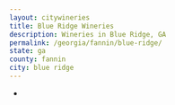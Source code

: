 ```yaml
---
layout: citywineries
title: Blue Ridge Wineries
description: Wineries in Blue Ridge, GA
permalink: /georgia/fannin/blue-ridge/
state: ga
county: fannin
city: blue ridge
---
```

-
